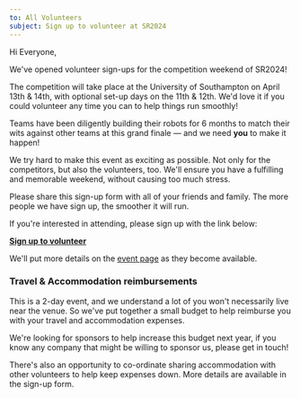 ```yaml
---
to: All Volunteers
subject: Sign up to volunteer at SR2024
---
```


Hi Everyone, 

We've opened volunteer sign-ups for the competition weekend of SR2024!

The competition will take place at the University of Southampton on April 13th & 14th, with optional set-up days on the 11th & 12th. We'd love it if you could volunteer any time you can to help things run smoothly!

Teams have been diligently building their robots for 6 months to match their wits against other teams at this grand finale — and we need **you** to make it happen! 

We try hard to make this event as exciting as possible. Not only for the competitors, but also the volunteers, too. We'll ensure you have a fulfilling and memorable weekend, without causing too much stress. 

Please share this sign-up form with all of your friends and family. The more people we have sign up, the smoother it will run.

If you're interested in attending, please sign up with the link below:

[**Sign up to volunteer**](https://forms.gle/TZCwbZ2XF2AXaZfo8)

We'll put more details on the [event page](https://studentrobotics.org/events/sr2024/competition/) as they become available.

### Travel & Accommodation reimbursements

This is a 2-day event, and we understand a lot of you won't necessarily live near the venue. So we've put together a small budget to help reimburse you with your travel and accommodation expenses.

We're looking for sponsors to help increase this budget next year, if you know any company that might be willing to sponsor us, please get in touch!

There's also an opportunity to co-ordinate sharing accommodation with other volunteers to help keep expenses down. More details are available in the sign-up form.
